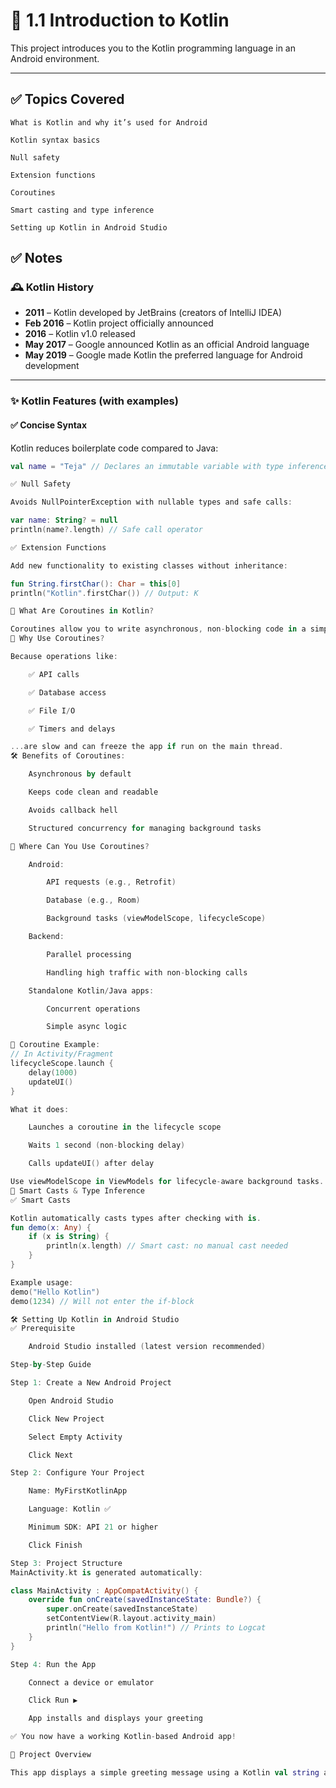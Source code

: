 # 📘 1.1 Introduction to Kotlin

This project introduces you to the Kotlin programming language in an Android environment.

---

## ✅ Topics Covered

    What is Kotlin and why it’s used for Android

    Kotlin syntax basics

    Null safety

    Extension functions

    Coroutines

    Smart casting and type inference

    Setting up Kotlin in Android Studio

## ✅ Notes

### 🕰️ Kotlin History

- **2011** – Kotlin developed by JetBrains (creators of IntelliJ IDEA)
- **Feb 2016** – Kotlin project officially announced
- **2016** – Kotlin v1.0 released
- **May 2017** – Google announced Kotlin as an official Android language
- **May 2019** – Google made Kotlin the preferred language for Android development

---

### ✨ Kotlin Features (with examples)

#### ✅ Concise Syntax
Kotlin reduces boilerplate code compared to Java:
```kotlin
val name = "Teja" // Declares an immutable variable with type inference

✅ Null Safety

Avoids NullPointerException with nullable types and safe calls:

var name: String? = null
println(name?.length) // Safe call operator

✅ Extension Functions

Add new functionality to existing classes without inheritance:

fun String.firstChar(): Char = this[0]
println("Kotlin".firstChar()) // Output: K

🤔 What Are Coroutines in Kotlin?

Coroutines allow you to write asynchronous, non-blocking code in a simple and sequential way — without complex callbacks or managing threads manually.
🧠 Why Use Coroutines?

Because operations like:

    ✅ API calls

    ✅ Database access

    ✅ File I/O

    ✅ Timers and delays

...are slow and can freeze the app if run on the main thread.
🛠️ Benefits of Coroutines:

    Asynchronous by default

    Keeps code clean and readable

    Avoids callback hell

    Structured concurrency for managing background tasks

📍 Where Can You Use Coroutines?

    Android:

        API requests (e.g., Retrofit)

        Database (e.g., Room)

        Background tasks (viewModelScope, lifecycleScope)

    Backend:

        Parallel processing

        Handling high traffic with non-blocking calls

    Standalone Kotlin/Java apps:

        Concurrent operations

        Simple async logic

🧪 Coroutine Example:
// In Activity/Fragment
lifecycleScope.launch {
    delay(1000)
    updateUI()
}

What it does:

    Launches a coroutine in the lifecycle scope

    Waits 1 second (non-blocking delay)

    Calls updateUI() after delay

Use viewModelScope in ViewModels for lifecycle-aware background tasks.
🧠 Smart Casts & Type Inference
✅ Smart Casts

Kotlin automatically casts types after checking with is.
fun demo(x: Any) {
    if (x is String) {
        println(x.length) // Smart cast: no manual cast needed
    }
}

Example usage:
demo("Hello Kotlin")
demo(1234) // Will not enter the if-block

🛠️ Setting Up Kotlin in Android Studio
✅ Prerequisite

    Android Studio installed (latest version recommended)

Step-by-Step Guide

Step 1: Create a New Android Project

    Open Android Studio

    Click New Project

    Select Empty Activity

    Click Next

Step 2: Configure Your Project

    Name: MyFirstKotlinApp

    Language: Kotlin ✅

    Minimum SDK: API 21 or higher

    Click Finish

Step 3: Project Structure
MainActivity.kt is generated automatically:

class MainActivity : AppCompatActivity() {
    override fun onCreate(savedInstanceState: Bundle?) {
        super.onCreate(savedInstanceState)
        setContentView(R.layout.activity_main)
        println("Hello from Kotlin!") // Prints to Logcat
    }
}

Step 4: Run the App

    Connect a device or emulator

    Click Run ▶️

    App installs and displays your greeting

✅ You now have a working Kotlin-based Android app!

📱 Project Overview

This app displays a simple greeting message using a Kotlin val string and string template, showcasing Kotlin basics within an Android app.